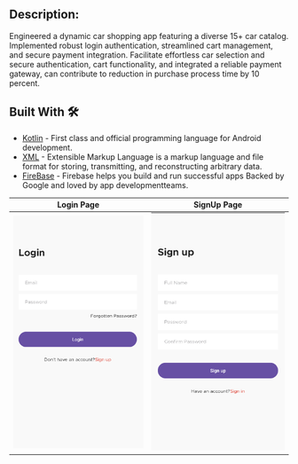 ## Description: 
Engineered a dynamic car shopping app featuring a diverse 15+ car catalog. Implemented robust login authentication, streamlined cart management, and secure payment integration. Facilitate effortless car selection and secure authentication, cart functionality, and integrated a reliable payment gateway, can contribute to reduction in purchase process time by 10 percent.


## Built With 🛠

- [Kotlin](https://kotlinlang.org/) - First class and official programming language for Android development.
- [XML](https://www.xml.com/) - Extensible Markup Language is a markup language and file format for storing, transmitting, and reconstructing arbitrary data.
- [FireBase](https://firebase.google.com/) - Firebase helps you build and run successful apps Backed by Google and loved by app developmentteams.


Login Page | SignUp Page
 --- | --- |
![](https://github.com/KaranJadaun/CarEase/blob/master/loginPage.png) | ![](https://github.com/KaranJadaun/CarEase/blob/master/signUpPage.png)
